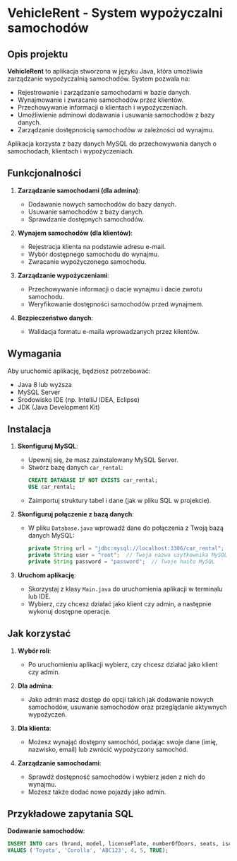 # VehicleRent - System wypożyczalni samochodów

## Opis projektu

**VehicleRent** to aplikacja stworzona w języku Java, która umożliwia zarządzanie wypożyczalnią samochodów. System pozwala na:
- Rejestrowanie i zarządzanie samochodami w bazie danych.
- Wynajmowanie i zwracanie samochodów przez klientów.
- Przechowywanie informacji o klientach i wypożyczeniach.
- Umożliwienie adminowi dodawania i usuwania samochodów z bazy danych.
- Zarządzanie dostępnością samochodów w zależności od wynajmu.

Aplikacja korzysta z bazy danych MySQL do przechowywania danych o samochodach, klientach i wypożyczeniach.

## Funkcjonalności

1. **Zarządzanie samochodami (dla admina)**:
   - Dodawanie nowych samochodów do bazy danych.
   - Usuwanie samochodów z bazy danych.
   - Sprawdzanie dostępnych samochodów.
   
2. **Wynajem samochodów (dla klientów)**:
   - Rejestracja klienta na podstawie adresu e-mail.
   - Wybór dostępnego samochodu do wynajmu.
   - Zwracanie wypożyczonego samochodu.

3. **Zarządzanie wypożyczeniami**:
   - Przechowywanie informacji o dacie wynajmu i dacie zwrotu samochodu.
   - Weryfikowanie dostępności samochodów przed wynajmem.

4. **Bezpieczeństwo danych**:
   - Walidacja formatu e-maila wprowadzanych przez klientów.

## Wymagania

Aby uruchomić aplikację, będziesz potrzebować:

- Java 8 lub wyższa
- MySQL Server
- Środowisko IDE (np. IntelliJ IDEA, Eclipse)
- JDK (Java Development Kit)

## Instalacja

1. **Skonfiguruj MySQL**:
   - Upewnij się, że masz zainstalowany MySQL Server.
   - Stwórz bazę danych `car_rental`:
     ```sql
     CREATE DATABASE IF NOT EXISTS car_rental;
     USE car_rental;
     ```
   - Zaimportuj struktury tabel i dane (jak w pliku SQL w projekcie).

2. **Skonfiguruj połączenie z bazą danych**:
   - W pliku `Database.java` wprowadź dane do połączenia z Twoją bazą danych MySQL:
     ```java
     private String url = "jdbc:mysql://localhost:3306/car_rental";
     private String user = "root";  // Twoja nazwa użytkownika MySQL
     private String password = "password";  // Twoje hasło MySQL
     ```

3. **Uruchom aplikację**:
   - Skorzystaj z klasy `Main.java` do uruchomienia aplikacji w terminalu lub IDE.
   - Wybierz, czy chcesz działać jako klient czy admin, a następnie wykonuj dostępne operacje.

## Jak korzystać

1. **Wybór roli**:
   - Po uruchomieniu aplikacji wybierz, czy chcesz działać jako klient czy admin.
   
2. **Dla admina**:
   - Jako admin masz dostęp do opcji takich jak dodawanie nowych samochodów, usuwanie samochodów oraz przeglądanie aktywnych wypożyczeń.

3. **Dla klienta**:
   - Możesz wynająć dostępny samochód, podając swoje dane (imię, nazwisko, email) lub zwrócić wypożyczony samochód.

4. **Zarządzanie samochodami**:
   - Sprawdź dostępność samochodów i wybierz jeden z nich do wynajmu.
   - Możesz także dodać nowe pojazdy jako admin.

## Przykładowe zapytania SQL

**Dodawanie samochodów**:
```sql
INSERT INTO cars (brand, model, licensePlate, numberOfDoors, seats, isAvailable) 
VALUES ('Toyota', 'Corolla', 'ABC123', 4, 5, TRUE);
